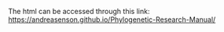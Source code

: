 The html can be accessed through this link: https://andreasenson.github.io/Phylogenetic-Research-Manual/
